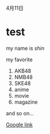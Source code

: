 4月11日

# test

my name is *shin*

my favorite
1. AKB48
2. NMB48
3. SKE48
4. anime
5. movie
6. magazine

and so on...

[Google link](https://www.google.com)

